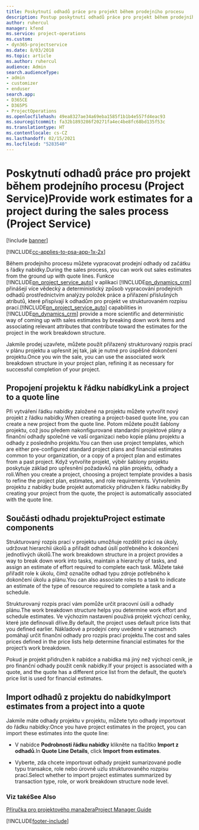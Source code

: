 ```yaml
---
title: Poskytnutí odhadů práce pro projekt během prodejního procesu
description: Postup poskytnutí odhadů práce pro projekt během prodejního procesu v Project Service
author: ruhercul
manager: kfend
ms.service: project-operations
ms.custom:
- dyn365-projectservice
ms.date: 8/03/2018
ms.topic: article
ms.author: ruhercul
audience: Admin
search.audienceType:
- admin
- customizer
- enduser
search.app:
- D365CE
- D365PS
- ProjectOperations
ms.openlocfilehash: 49ea8327ae34a69eba1585f1b1b4e557fd4eac93
ms.sourcegitcommit: fa32b1893286f20271fa4ec4be8fc68bd135f53c
ms.translationtype: HT
ms.contentlocale: cs-CZ
ms.lasthandoff: 02/15/2021
ms.locfileid: "5283540"
---
```

# <a name="provide-work-estimates-for-a-project-during-the-sales-process-project-service"></a><span data-ttu-id="c633b-103">Poskytnutí odhadů práce pro projekt během prodejního procesu (Project Service)</span><span class="sxs-lookup"><span data-stu-id="c633b-103">Provide work estimates for a project during the sales process (Project Service)</span></span>

[!include [banner](../includes/psa-now-project-operations.md)]

[!INCLUDE[cc-applies-to-psa-app-1x-2x](../includes/cc-applies-to-psa-app-1x-2x.md)]

<span data-ttu-id="c633b-104">Během prodejního procesu můžete vypracovat prodejní odhady od začátku s řádky nabídky.</span><span class="sxs-lookup"><span data-stu-id="c633b-104">During the sales process, you can work out sales estimates from the ground up with quote lines.</span></span> <span data-ttu-id="c633b-105">Funkce [!INCLUDE[pn_project_service_auto](../includes/pn-project-service-auto.md)] v aplikaci [!INCLUDE[pn_dynamics_crm](../includes/pn-dynamics-crm.md)] přinášejí více vědecký a deterministický způsob vypracování prodejních odhadů prostřednictvím analýzy položek práce a přiřazení příslušných atributů, které přispívají k odhadům pro projekt ve strukturovaném rozpisu prací.</span><span class="sxs-lookup"><span data-stu-id="c633b-105">[!INCLUDE[pn_project_service_auto](../includes/pn-project-service-auto.md)] capabilities in [!INCLUDE[pn_dynamics_crm](../includes/pn-dynamics-crm.md)] provide a more scientific and deterministic way of coming up with sales estimates by breaking down work items and associating relevant attributes that contribute toward the estimates for the project in the work breakdown structure.</span></span>  
  
 <span data-ttu-id="c633b-106">Jakmile prodej uzavřete, můžete použít přiřazený strukturovaný rozpis prací v plánu projektu a upřesnit jej tak, jak je nutné pro úspěšné dokončení projektu.</span><span class="sxs-lookup"><span data-stu-id="c633b-106">Once you win the sale, you can use the associated work breakdown structure in your project plan, refining it as necessary for successful completion of your project.</span></span>  
  
## <a name="link-a-project-to-a-quote-line"></a><span data-ttu-id="c633b-107">Propojení projektu k řádku nabídky</span><span class="sxs-lookup"><span data-stu-id="c633b-107">Link a project to a quote line</span></span>  
 <span data-ttu-id="c633b-108">Při vytváření řádku nabídky založené na projektu můžete vytvořit nový projekt z řádku nabídky.</span><span class="sxs-lookup"><span data-stu-id="c633b-108">When creating a project-based quote line, you can create a new project from the quote line.</span></span> <span data-ttu-id="c633b-109">Potom můžete použít šablony projektu, což jsou předem nakonfigurované standardní projektové plány a finanční odhady společné ve vaší organizaci nebo kopie plánu projektu a odhady z posledního projektu.</span><span class="sxs-lookup"><span data-stu-id="c633b-109">You can then use project templates, which are either pre-configured standard project plans and financial estimates common to your organization, or a copy of a project plan and estimates from a past project.</span></span> <span data-ttu-id="c633b-110">Když vytvoříte projekt, výběr šablony projektu poskytuje základ pro upřesnění požadavků na plán projektu, odhady a roli.</span><span class="sxs-lookup"><span data-stu-id="c633b-110">When you create a project, choosing a project template provides a basis to refine the project plan, estimates, and role requirements.</span></span> <span data-ttu-id="c633b-111">Vytvořením projektu z nabídky bude projekt automaticky přidružen k řádku nabídky.</span><span class="sxs-lookup"><span data-stu-id="c633b-111">By creating your project from the quote, the project is automatically associated with the quote line.</span></span>  
  
## <a name="project-estimate-components"></a><span data-ttu-id="c633b-112">Součásti odhadu projektu</span><span class="sxs-lookup"><span data-stu-id="c633b-112">Project estimate components</span></span>  
 <span data-ttu-id="c633b-113">Strukturovaný rozpis prací v projektu umožňuje rozdělit práci na úkoly, udržovat hierarchii úkolů a přiřadit odhad úsilí potřebného k dokončení jednotlivých úkolů.</span><span class="sxs-lookup"><span data-stu-id="c633b-113">The work breakdown structure in a project provides a way to break down work into tasks, maintain a hierarchy of tasks, and assign an estimate of effort required to complete each task.</span></span> <span data-ttu-id="c633b-114">Můžete také přiřadit role k úkolu, čímž označíte odhad typu zdroje potřebného k dokončení úkolu a plánu.</span><span class="sxs-lookup"><span data-stu-id="c633b-114">You can also associate roles to a task to indicate an estimate of the type of resource required to complete a task and a schedule.</span></span>  
  
 <span data-ttu-id="c633b-115">Strukturovaný rozpis prací vám pomůže určit pracovní úsilí a odhady plánu.</span><span class="sxs-lookup"><span data-stu-id="c633b-115">The work breakdown structure helps you determine work effort and schedule estimates.</span></span> <span data-ttu-id="c633b-116">Ve výchozím nastavení používá projekt výchozí ceníky, které jste definovali dříve.</span><span class="sxs-lookup"><span data-stu-id="c633b-116">By default, the project uses default price lists that you defined earlier.</span></span> <span data-ttu-id="c633b-117">Nákladové a prodejní ceny uvedené v seznamech pomáhají určit finanční odhady pro rozpis prací projektu.</span><span class="sxs-lookup"><span data-stu-id="c633b-117">The cost and sales prices defined in the price lists help determine financial estimates for the project’s work breakdown.</span></span>  
  
 <span data-ttu-id="c633b-118">Pokud je projekt přidružen k nabídce a nabídka má jiný než výchozí ceník, je pro finanční odhady použit ceník nabídky.</span><span class="sxs-lookup"><span data-stu-id="c633b-118">If your project is associated with a quote, and the quote has a different price list from the default, the quote’s price list is used for financial estimates.</span></span>  
  
## <a name="import-estimates-from-a-project-into-a-quote"></a><span data-ttu-id="c633b-119">Import odhadů z projektu do nabídky</span><span class="sxs-lookup"><span data-stu-id="c633b-119">Import estimates from a project into a quote</span></span>  
 <span data-ttu-id="c633b-120">Jakmile máte odhady projektu v projektu, můžete tyto odhady importovat do řádku nabídky:</span><span class="sxs-lookup"><span data-stu-id="c633b-120">Once you have project estimates in the project, you can import these estimates into the quote line:</span></span>  
  
-   <span data-ttu-id="c633b-121">V nabídce **Podrobnosti řádku nabídky** klikněte na tlačítko **Import z odhadů**.</span><span class="sxs-lookup"><span data-stu-id="c633b-121">In **Quote Line Details**, click **Import from estimates**.</span></span> 

-   <span data-ttu-id="c633b-122">Vyberte, zda chcete importovat odhady projekt sumarizované podle typu transakce, role nebo úrovně uzlu strukturovaného rozpisu prací.</span><span class="sxs-lookup"><span data-stu-id="c633b-122">Select whether to import project estimates summarized by transaction type, role, or work breakdown structure node level.</span></span>  
  
### <a name="see-also"></a><span data-ttu-id="c633b-123">Viz také</span><span class="sxs-lookup"><span data-stu-id="c633b-123">See Also</span></span>  
 [<span data-ttu-id="c633b-124">Příručka pro projektového manažera</span><span class="sxs-lookup"><span data-stu-id="c633b-124">Project Manager Guide</span></span>](../psa/project-manager-guide.md)


[!INCLUDE[footer-include](../includes/footer-banner.md)]